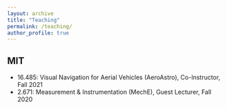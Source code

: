 ```yaml
---
layout: archive
title: "Teaching"
permalink: /teaching/
author_profile: true
---
```


MIT
------

- 16.485: Visual Navigation for Aerial Vehicles (AeroAstro), Co-Instructor, Fall 2021
- 2.671: Measurement & Instrumentation (MechE), Guest Lecturer, Fall 2020